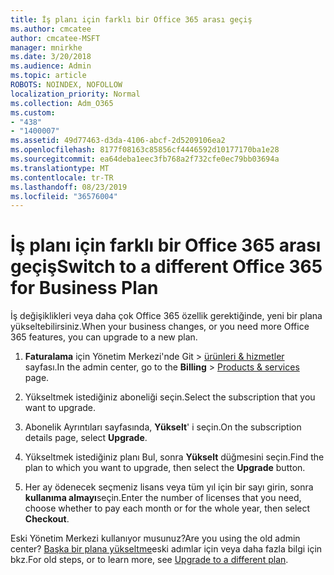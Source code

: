 ```yaml
---
title: İş planı için farklı bir Office 365 arası geçiş
ms.author: cmcatee
author: cmcatee-MSFT
manager: mnirkhe
ms.date: 3/20/2018
ms.audience: Admin
ms.topic: article
ROBOTS: NOINDEX, NOFOLLOW
localization_priority: Normal
ms.collection: Adm_O365
ms.custom:
- "438"
- "1400007"
ms.assetid: 49d77463-d3da-4106-abcf-2d5209106ea2
ms.openlocfilehash: 8177f08163c85856cf4446592d10177170ba1e28
ms.sourcegitcommit: ea64deba1eec3fb768a2f732cfe0ec79bb03694a
ms.translationtype: MT
ms.contentlocale: tr-TR
ms.lasthandoff: 08/23/2019
ms.locfileid: "36576004"
---
```

# <a name="switch-to-a-different-office-365-for-business-plan"></a><span data-ttu-id="ac431-102">İş planı için farklı bir Office 365 arası geçiş</span><span class="sxs-lookup"><span data-stu-id="ac431-102">Switch to a different Office 365 for Business Plan</span></span>

<span data-ttu-id="ac431-103">İş değişiklikleri veya daha çok Office 365 özellik gerektiğinde, yeni bir plana yükseltebilirsiniz.</span><span class="sxs-lookup"><span data-stu-id="ac431-103">When your business changes, or you need more Office 365 features, you can upgrade to a new plan.</span></span>
  
1. <span data-ttu-id="ac431-104">**Faturalama** için Yönetim Merkezi'nde Git \> [ürünleri & hizmetler](https://go.microsoft.com/fwlink/p/?linkid=842054) sayfası.</span><span class="sxs-lookup"><span data-stu-id="ac431-104">In the admin center, go to the **Billing** \> [Products & services](https://go.microsoft.com/fwlink/p/?linkid=842054) page.</span></span>

2. <span data-ttu-id="ac431-105">Yükseltmek istediğiniz aboneliği seçin.</span><span class="sxs-lookup"><span data-stu-id="ac431-105">Select the subscription that you want to upgrade.</span></span>

3. <span data-ttu-id="ac431-106">Abonelik Ayrıntıları sayfasında, **Yükselt**' i seçin.</span><span class="sxs-lookup"><span data-stu-id="ac431-106">On the subscription details page, select **Upgrade**.</span></span>

4. <span data-ttu-id="ac431-107">Yükseltmek istediğiniz planı Bul, sonra **Yükselt** düğmesini seçin.</span><span class="sxs-lookup"><span data-stu-id="ac431-107">Find the plan to which you want to upgrade, then select the **Upgrade** button.</span></span>

5. <span data-ttu-id="ac431-108">Her ay ödenecek seçmeniz lisans veya tüm yıl için bir sayı girin, sonra **kullanıma almayı**seçin.</span><span class="sxs-lookup"><span data-stu-id="ac431-108">Enter the number of licenses that you need, choose whether to pay each month or for the whole year, then select **Checkout**.</span></span>
   
<span data-ttu-id="ac431-109">Eski Yönetim Merkezi kullanıyor musunuz?</span><span class="sxs-lookup"><span data-stu-id="ac431-109">Are you using the old admin center?</span></span> <span data-ttu-id="ac431-110">[Başka bir plana yükseltme](https://docs.microsoft.com/office365/admin/subscriptions-and-billing/upgrade-to-different-plan)eski adımlar için veya daha fazla bilgi için bkz.</span><span class="sxs-lookup"><span data-stu-id="ac431-110">For old steps, or to learn more, see [Upgrade to a different plan](https://docs.microsoft.com/office365/admin/subscriptions-and-billing/upgrade-to-different-plan).</span></span>  